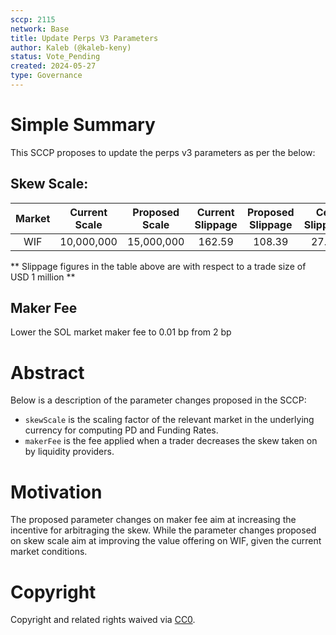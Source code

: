 ```yaml
---
sccp: 2115
network: Base
title: Update Perps V3 Parameters
author: Kaleb (@kaleb-keny)
status: Vote_Pending
created: 2024-05-27
type: Governance
---
```


# Simple Summary

This SCCP proposes to update the perps v3 parameters as per the below:

## Skew Scale:

| **Market** | **Current Scale** | **Proposed Scale** | **Current Slippage** | **Proposed Slippage** | **Cex Slippage** |
|:----------:|:-----------------:|:------------------:|:--------------------:|:---------------------:|:----------------:|
|     WIF    |     10,000,000    |     15,000,000     |        162.59        |         108.39        |       27.24      |


** Slippage figures in the table above are with respect to a trade size of USD 1 million **

## Maker Fee

Lower the SOL market maker fee to 0.01 bp from 2 bp

# Abstract

Below is a description of the parameter changes proposed in the SCCP:
- `skewScale` is the scaling factor of the relevant market in the underlying currency for computing PD and Funding Rates.
- `makerFee` is the fee applied when a trader decreases the skew taken on by liquidity providers.

# Motivation

The proposed parameter changes on maker fee aim at increasing the incentive for arbitraging the skew. While the parameter changes proposed on skew scale aim at improving the value offering on WIF, given the current market conditions.

# Copyright

Copyright and related rights waived via [CC0](https://creativecommons.org/publicdomain/zero/1.0/).


